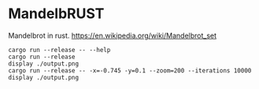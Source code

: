 # MandelbRUST

Mandelbrot in rust.
https://en.wikipedia.org/wiki/Mandelbrot_set

```
cargo run --release -- --help
cargo run --release
display ./output.png
cargo run --release -- -x=-0.745 -y=0.1 --zoom=200 --iterations 10000
display ./output.png
```
